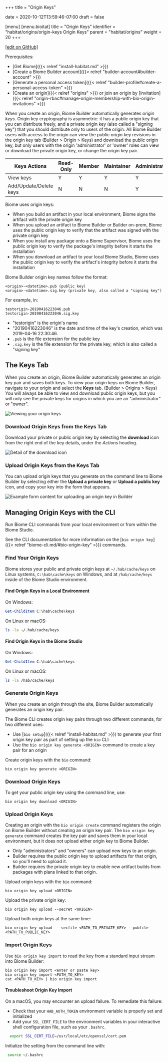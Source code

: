 +++
title = "Origin Keys"

date = 2020-10-12T13:59:46-07:00
draft = false

[menu]
  [menu.bioitat]
    title = "Origin Keys"
    identifier = "habitat/origins/origin-keys Origin Keys"
    parent = "habitat/origins"
    weight = 20
+++

[\[edit on GitHub\]](https://github.com/habitat-sh/habitat/blob/master/components/docs-chef-io/content/habitat/origin-keys.md)

Prerequisites:

- [Get Biome]({{< relref "install-habitat.md" >}})
- [Create a Biome Builder account]({{< relref "builder-account#builder-account" >}})
- [Generate a personal access token]({{< relref "builder-profile#create-a-personal-access-token" >}})
- [Create an origin]({{< relref "origins" >}}) or join an origin by [invitation]({{< relref "origin-rbac#manage-origin-membership-with-bio-origin-invitations" >}})

When you create an origin, Biome Builder automatically generates _origin keys_.
Origin key cryptography is asymmetric: it has a public origin key that you can distribute freely, and a private origin key (also called a "signing key") that you should distribute only to users of the origin.
All Biome Builder users with access to the origin can view the public origin key revisions in the origin key tab (Builder > Origin > Keys) and download the public origin key, but only users with the origin 'administrator' or 'owner' roles can view or download the private origin key, or change the origin key pair.

| Keys Actions | Read-Only | Member | Maintainer | Administrator | Owner |
|---------|-------|-------|-------|-------|-------|
| View keys | Y | Y | Y | Y | Y |
| Add/Update/Delete keys | N | N | N | Y | Y |

Biome uses origin keys:

- When you build an artifact in your local environment, Biome signs the artifact with the private origin key
- When you upload an artifact to Biome Builder or Builder on-prem, Biome uses the public origin key to verify that the artifact was signed with the private origin key
- When you install any package onto a Biome Supervisor, Biome uses the public origin key to verify the package's integrity before it starts the installation
- When you download an artifact to your local Biome Studio, Biome uses the public origin key to verify the artifact's integrity before it starts the installation

Biome Builder origin key names follow the format:

```bio
<origin>-<datetime>.pub (public key)
<origin>-<datetime>.sig.key (private key, also called a "signing key")
```

For example, in:

```bio
testorigin-20190416223046.pub
testorigin-20190416223046.sig.key
```

- "testorigin" is the origin's name
- "20190416223046" is the date and time of the key's creation, which was 2019-04-16 22:30:46.
- `.pub` is the file extension for the public key
- `.sig.key` is the file extension for the private key, which is also called a "signing key"

## The Keys Tab

When you create an origin, Biome Builder automatically generates an origin key pair and saves both keys. To view your origin keys on Biome Builder, navigate to your origin and select the **Keys** tab. (Builder > Origins > Keys) You will always be able to view and download public origin keys, but you will only see the private keys for origins in which you are an "administrator" or "owner".

![Viewing your origin keys](/images/screenshots/origin-keys.png)

### Download Origin Keys from the Keys Tab

Download your private or public origin key by selecting the **download** icon from the right end of the key details, under the _Actions_ heading.

![Detail of the download icon](/images/screenshots/origin-key-download.png)

### Upload Origin Keys from the Keys Tab

You can upload origin keys that you generate on the command line to Biome Builder by selecting either the **Upload a private key** or **Upload a public key** icon, and copy your key into the form that appears.

![Example form content for uploading an origin key in Builder](/images/screenshots/builder-key-upload.png)

## Managing Origin Keys with the CLI

Run Biome CLI commands from your local environment or from within the Biome Studio.

See the CLI documentation for more information on the [`bio origin key`]({{< relref "biome-cli.md/#bio-origin-key" >}}) commands.

### Find Your Origin Keys

Biome stores your public and private origin keys at `~/.hab/cache/keys` on Linux systems, `C:\hab\cache\keys` on Windows, and at `/hab/cache/keys` inside of the Biome Studio environment.

#### Find Origin Keys in a Local Environment

On Windows:

```PowerShell
Get-ChildItem C:\hab\cache\keys
```

On Linux or macOS:

```bash
ls -la ~/.hab/cache/keys
```

#### Find Origin Keys in the Biome Studio

On Windows:

```powershell
Get-ChildItem C:\hab\cache\keys
```

On Linux or macOS:

```bash
ls -la /hab/cache/keys
```

### Generate Origin Keys

When you create an origin through the site, Biome Builder automatically generates an origin key pair.

The Biome CLI creates origin key pairs through two different commands, for two different uses:

- Use [`bio setup`]({{< relref "install-habitat.md" >}}) to generate your first origin key pair as part of setting up the `bio` CLI
- Use the `bio origin key generate <ORIGIN>` command to create a key pair for an origin

Create origin keys with the `bio` command:

```bio
bio origin key generate <ORIGIN>
```

### Download Origin Keys

To get your public origin key using the command line, use:

```bio
bio origin key download <ORIGIN>
```

### Upload Origin Keys

Creating an origin with the `bio origin create` command registers the origin on Biome Builder without creating an origin key pair. The `bio origin key generate` command creates the key pair and saves them in your local environment, but it does not upload either origin key to Biome Builder.

- Only "administrators" and "owners" can upload new keys to an origin.
- Builder requires the public origin key to upload artifacts for that origin, so you'll need to upload it.
- Builder requires the private origin key to enable new artifact builds from packages with plans linked to that origin.

Upload origin keys with the `bio` command:

```bio
bio origin key upload <ORIGIN>
```

Upload the private origin key:

```bio
bio origin key upload --secret <ORIGIN>
```

Upload both origin keys at the same time:

```bio
bio origin key upload  --secfile <PATH_TO_PRIVATE_KEY> --pubfile <PATH_TO_PUBLIC_KEY>
```

### Import Origin Keys

Use `bio origin key import` to read the key from a standard input stream into Biome Builder:

```bio
bio origin key import <enter or paste key>
bio origin key import <PATH_TO_KEY>
cat <PATH_TO_KEY> | bio origin key import
```

#### Troubleshoot Origin Key Import

On a macOS, you may encounter an upload failure.
To remediate this failure:

- Check that your `HAB_AUTH_TOKEN` environment variable is properly set and initialized
- Add your `SSL_CERT_FILE` to the environment variables in your interactive shell configuration file, such as your `.bashrc`.

```bash
  export SSL_CERT_FILE=/usr/local/etc/openssl/cert.pem
```

Initialize the setting from the command line with:

```bash
 source ~/.bashrc
```

